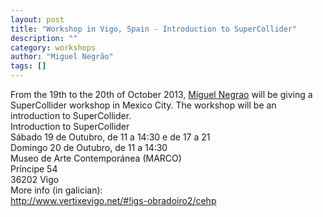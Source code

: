 ```yaml
---
layout: post
title: "Workshop in Vigo, Spain - Introduction to SuperCollider"
description: ""
category: workshops
author: "Miguel Negrão"
tags: []
---
```

<div>From the 19th to the 20th of October 2013, <a href="http://www.friendlyvirus.org/miguelnegrao">Miguel Negrao</a> will be giving a SuperCollider workshop in Mexico City. The workshop will be an introduction to SuperCollider.</div>
<div></div>
<div>Introduction to SuperCollider</div>
<div>Sábado 19 de Outubro, de 11 a 14:30 e de 17 a 21</div>
<div>Domingo 20 de Outubro, de 11 a 14:30</div>
<div>Museo de Arte Contemporánea (MARCO)</div>
<div>Príncipe 54</div>
<div>36202 Vigo</div>
<div></div>
<div>More info (in galician):</div>
<div><a href="http://www.vertixevigo.net/#!igs-obradoiro2/cehp">http://www.vertixevigo.net/#!igs-obradoiro2/cehp</a></div>
